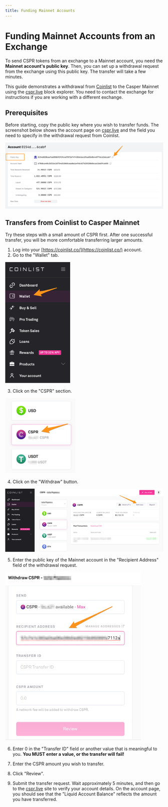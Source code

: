 ```yaml
---
title: Funding Mainnet Accounts
---
```


# Funding Mainnet Accounts from an Exchange

To send CSPR tokens from an exchange to a Mainnet account, you need the **Mainnet account's public key**. Then, you can set up a withdrawal request from the exchange using this public key. The transfer will take a few minutes. 

This guide demonstrates a withdrawal from [Coinlist](https://coinlist.co/) to the Casper Mainnet using the [cspr.live](https://cspr.live/) block explorer. You need to contact the exchange for instructions if you are working with a different exchange.

## Prerequisites

Before starting, copy the public key where you wish to transfer funds. The screenshot below shows the account page on [cspr.live](https://cspr.live/) and the field you need to specify in the withdrawal request from Coinlist.

![](./funding-from-exchanges/1.account-public-key.png) 

## Transfers from Coinlist to Casper Mainnet

Try these steps with a small amount of CSPR first. After one successful transfer, you will be more comfortable transferring larger amounts.

1. Log into your [https://coinlist.co/](https://coinlist.co/) account.
2. Go to the "Wallet" tab.

![](./funding-from-exchanges/2.coinlist-wallet.png)

3. Click on the "CSPR" section.

![](./funding-from-exchanges/3.cspr-section-coinlist.png)

4. Click on the "Withdraw" button.

![](./funding-from-exchanges/4.withdraw-coinlist.png)

5. Enter the public key of the Mainnet account in the "Recipient Address" field of the withdrawal request.

![](./funding-from-exchanges/5.withdraw-fields-coinlist.png)

6. Enter 0 in the "Transfer ID" field or another value that is meaningful to you. **You MUST enter a value, or the transfer will fail!**

7. Enter the CSPR amount you wish to transfer.

8. Click "Review".

9. Submit the transfer request. Wait approximately 5 minutes, and then go to the [cspr.live](https://cspr.live/) site to verify your account details. On the account page, you should see that the "Liquid Account Balance" reflects the amount you have transferred.

